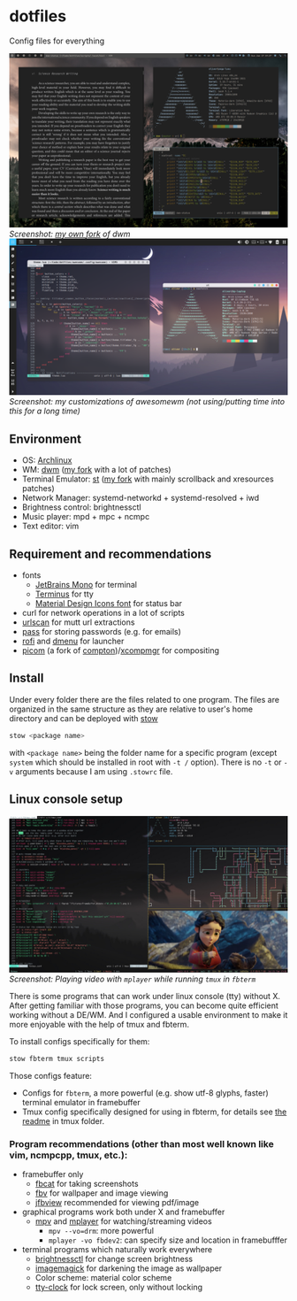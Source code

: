 # dotfiles
Config files for everything

![](https://github.com/OliverLew/oliverlew.github.io/blob/pictures/dwm.png?raw=true)
*Screenshot: [my own fork](https://github.com/OliverLew/dwm) of dwm*
![](https://github.com/OliverLew/oliverlew.github.io/blob/pictures/awesomewm.png?raw=true)
*Screenshot: my customizations of awesomewm (not using/putting time into this for a long time)*

## Environment

- OS: [Archlinux](http://www.archlinux.org/)
- WM: [dwm](https://dwm.suckless.org/) ([my fork](https://github.com/OliverLew/dwm) with a lot of patches)
- Terminal Emulator: [st](https://st.suckless.org/) ([my fork](https://github.com/OliverLew/st) with mainly scrollback and xresources patches)
- Network Manager: systemd-networkd + systemd-resolved + iwd
- Brightness control: brightnessctl
- Music player: mpd + mpc + ncmpc
- Text editor: vim

## Requirement and recommendations

- fonts
  - [JetBrains Mono](https://github.com/JetBrains/JetBrainsMono) for terminal
  - [Terminus](https://github.com/powerline/fonts/tree/master/Terminus/PSF) for tty
  - [Material Design Icons font](https://github.com/templarian/MaterialDesign/) for status bar
- curl for network operations in a lot of scripts
- [urlscan](https://github.com/firecat53/urlscan) for mutt url extractions
- [pass](https://www.passwordstore.org/) for storing passwords (e.g. for emails)
- [rofi](https://github.com/davatorium/rofi) and [dmenu](https://tools.suckless.org/dmenu/) for launcher
- [picom](https://github.com/yshui/picom) (a fork of [compton](https://github.com/chjj/compton))/[xcompmgr](https://gitlab.freedesktop.org/xorg/app/xcompmgr) for compositing

## Install

Under every folder there are the files related to one program.
The files are organized in the same structure as they are relative to user's home directory
and can be deployed with [stow](https://www.gnu.org/software/stow/)

```sh
stow <package name>
```

with `<package name>` being the folder name for a specific program (except `system` which
should be installed in root with `-t /` option).
There is no `-t` or `-v` arguments because I am using `.stowrc` file.

## Linux console setup

![test](https://github.com/OliverLew/oliverlew.github.io/blob/pictures/fbterm.png?raw=true)
*Screenshot: Playing video with `mplayer` while running `tmux` in `fbterm`*

There is some programs that can work under linux console (tty) without X. After getting
familiar with those programs, you can become quite efficient working without a DE/WM.
And I configured a usable environment to make it more enjoyable with the help of tmux and
fbterm.

To install configs specifically for them:

```sh
stow fbterm tmux scripts
```

Those configs feature:

- Configs for `fbterm`, a more powerful (e.g. show utf-8 glyphs, faster) terminal emulator in framebuffer
- Tmux config specifically designed for using in fbterm, for details see [the readme](tmux/) in tmux folder.

### Program recommendations (other than most well known like vim, ncmpcpp, tmux, etc.):
- framebuffer only
  - [fbcat](https://github.com/jwilk/fbcat) for taking screenshots
  - [fbv](https://github.com/godspeed1989/fbv) for wallpaper and image viewing
  - [jfbview](https://github.com/jichu4n/jfbview) recommended for viewing pdf/image
- graphical programs work both under X and framebuffer
  - [mpv](https://github.com/haikarainen/light) and [mplayer](mplayerhq.hu) for watching/streaming videos
    - `mpv --vo=drm`: more powerful
    - `mplayer -vo fbdev2`: can specify size and location in framebufffer
- terminal programs which naturally work everywhere
  - [brightnessctl](https://github.com/Hummer12007/brightnessctl) for change screen brightness
  - [imagemagick](https://www.imagemagick.org/) for darkening the image as wallpaper
  - Color scheme: material color scheme
  - [tty-clock](https://github.com/xorg62/tty-clock) for lock screen, only without locking
